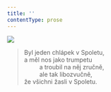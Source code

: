 ```yaml
---
title: ''
contentType: prose
---
```


![](../Images/099.jpg)

> Byl jeden chlápek v Spoletu,  
> a měl nos jako trumpetu  
>          a troubil na něj zručně,  
>          ale tak libozvučně,  
> že všichni žasli v Spoletu.
